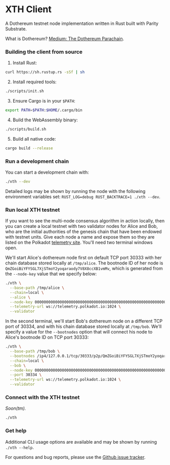 # XTH Client

A Dothereum testnet node implementation written in Rust built with Parity Substrate.

What is Dothereum? [Medium: The Dothereum Parachain](https://medium.com/@dothereum/the-dothereum-parachain-7fd056c1107d).

### Building the client from source

1. Install Rust:
  ```bash
  curl https://sh.rustup.rs -sSf | sh
  ```
2. Install required tools:
  ```bash
  ./scripts/init.sh
  ```
3. Ensure Cargo is in your `$PATH`:
  ```bash
  export PATH=$PATH:$HOME/.cargo/bin
  ```
4. Build the WebAssembly binary:
  ```bash
  ./scripts/build.sh
  ```
5. Build all native code:
  ```bash
  cargo build --release
  ```

### Run a development chain

You can start a development chain with:

```bash
./xth --dev
```

Detailed logs may be shown by running the node with the following environment variables set: `RUST_LOG=debug RUST_BACKTRACE=1 ./xth --dev`.

### Run local XTH testnet

If you want to see the multi-node consensus algorithm in action locally, then you can create a local testnet with two validator nodes for Alice and Bob, who are the initial authorities of the genesis chain that have been endowed with testnet units. Give each node a name and expose them so they are listed on the Polkadot [telemetry site](https://telemetry.polkadot.io/#/Local%20Testnet). You'll need two terminal windows open.

We'll start Alice's dothereum node first on default TCP port 30333 with her chain database stored locally at `/tmp/alice`. The bootnode ID of her node is `QmZGoiBiYFYSGL7XjSTmoY2yoqaraody7V8X8ccXB1vmMv`, which is generated from the `--node-key` value that we specify below:

```bash
./xth \
  --base-path /tmp/alice \
  --chain=local \
  --alice \
  --node-key 00000000000000000000000000000000000000000000000000000000000a11c3 \
  --telemetry-url ws://telemetry.polkadot.io:1024 \
  --validator
```

In the second terminal, we'll start Bob's dothereum node on a different TCP port of 30334, and with his chain database stored locally at `/tmp/bob`. We'll specify a value for the `--bootnodes` option that will connect his node to Alice's bootnode ID on TCP port 30333:

```bash
./xth \
  --base-path /tmp/bob \
  --bootnodes /ip4/127.0.0.1/tcp/30333/p2p/QmZGoiBiYFYSGL7XjSTmoY2yoqaraody7V8X8ccXB1vmMv \
  --chain=local \
  --bob \
  --node-key 0000000000000000000000000000000000000000000000000000000000000b0b \
  --port 30334 \
  --telemetry-url ws://telemetry.polkadot.io:1024 \
  --validator
```

### Connect with the XTH testnet

_Soon(tm)._

```bash
./xth
```

### Get help

Additional CLI usage options are available and may be shown by running `./xth --help`.

For questions and bug reports, please use the [Github issue tracker](https://github.com/dothereum/client/issues).
